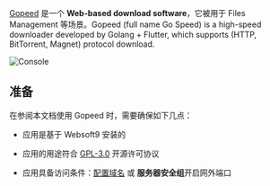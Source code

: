 [Gopeed](https://gopeed.com/) 是一个 **Web-based download software**，它被用于 Files Management  等场景。Gopeed (full name Go Speed) is a high-speed downloader developed by Golang + Flutter, which supports (HTTP, BitTorrent, Magnet) protocol download.


![Console](https://libs.websoft9.com/Websoft9/DocsPicture/zh/gopeed/gopeed-gui-websoft9.webp)


## 准备

在参阅本文档使用 Gopeed 时，需要确保如下几点：

- 应用是基于 Websoft9 安装的

- 应用的用途符合 [GPL-3.0](https://opensource.org/licenses/GPL-3.0) 开源许可协议

- 应用具备访问条件：[配置域名](./guide/appsetdomain) 或 **服务器安全组**开启网外端口